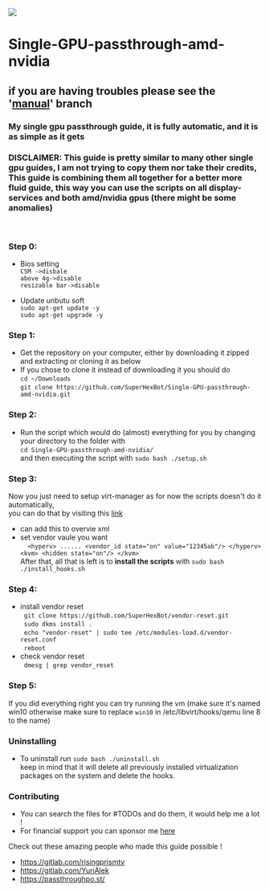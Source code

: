 <p align="left">
   <a href="https://discord.gg/ZpXvd2RJVz"><img src="https://img.shields.io/badge/discord-join-7289DA.svg?logo=discord&longCache=true&style=flat" /></a>
</p>

# Single-GPU-passthrough-amd-nvidia

## if you are having troubles please see the '[manual](https://github.com/wabulu/Single-GPU-passthrough-amd-nvidia/tree/3d8666e66d009493a3f5b574bdba15954ed86af5)' branch

### My single gpu passthrough guide, it is fully automatic, and it is as simple as it gets

### DISCLAIMER: This guide is pretty similar to many other single gpu guides, I am not trying to copy them nor take their credits, This guide is combining them all together for a better more fluid guide, this way you can use the scripts on all display-services and both amd/nvidia gpus (there might be some anomalies)

<br />

###
### Step 0:

- Bios setting <br />
  ```CSM ->disbale ```<br />
  ```above 4g->disable```<br />
  ```resizable bar->disable```<br />
  
- Update unbutu soft <br />
  ```sudo apt-get update -y ```<br />
  ```sudo apt-get upgrade -y```<br />

###
### Step 1:

- Get the repository on your computer, either by downloading it zipped and extracting or cloning it as below
- If you chose to clone it instead of downloading it you should do <br />
  ```cd ~/Downloads ```<br />
  ```git clone https://github.com/SuperHexBot/Single-GPU-passthrough-amd-nvidia.git```<br />


### Step 2:

- Run the script which would do (almost) everything for you by changing your directory to the folder with <br/>
  ``cd Single-GPU-passthrough-amd-nvidia/ ``<br/>
  and then executing the script with ``sudo bash ./setup.sh`` <br/>

### Step 3:

Now you just need to setup virt-manager as for now the scripts doesn't do it automatically, <br/>
you can do that by visiting
this <a href="https://gitlab.com/risingprismtv/single-gpu-passthrough/-/wikis/5)-Configuring-Virtual-Machine-Manager">
link</a>

- can add this to overvie xml
- set vendor vaule you want <br/>``` 
      <hyperv>
      ......
      <vendor_id state="on" value="12345ab"/>
    </hyperv>
    <kvm>
      <hidden state="on"/>
    </kvm>```
    <br />
After that, all that is left is to **install the scripts** with ``sudo bash ./install_hooks.sh``


### Step 4:
- install vendor reset <br />
  ``` git clone https://github.com/SuperHexBot/vendor-reset.git```<br />
  ``` sudo dkms install .```<br />
  ``` echo "vendor-reset" | sudo tee /etc/modules-load.d/vendor-reset.conf```<br />
  ``` reboot```<br />
- check vendor reset <br />
 ``` dmesg | grep vendor_reset```<br />


### Step 5:

If you did everything right you can try running the vm (make sure it's named win10 otherwise make sure to replace `win10` in /etc/libvirt/hooks/qemu line 8 to the name) 


### Uninstalling
- To uninstall run ``sudo bash ./uninstall.sh`` <br>
keep in mind that it will delete all previously installed virtualization packages on the system and delete the hooks.

### Contributing

- You can search the files for #TODOs and do them, it would help me a lot !
- For financial support you can sponsor me [here](https://github.com/sponsors/wabulu)

Check out these amazing people who made this guide possible !

- https://gitlab.com/risingprismtv
- https://gitlab.com/YuriAlek
- https://passthroughpo.st/
